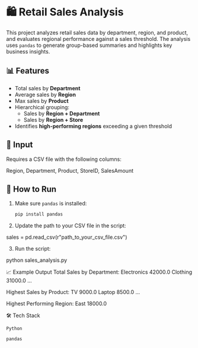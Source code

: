 # 🛍️ Retail Sales Analysis

This project analyzes retail sales data by department, region, and product, and evaluates regional performance against a sales threshold. The analysis uses `pandas` to generate group-based summaries and highlights key business insights.

## 📊 Features

- Total sales by **Department**
- Average sales by **Region**
- Max sales by **Product**
- Hierarchical grouping:
  - Sales by **Region + Department**
  - Sales by **Region + Store**
- Identifies **high-performing regions** exceeding a given threshold

## 📂 Input

Requires a CSV file with the following columns:

Region, Department, Product, StoreID, SalesAmount


## 🚀 How to Run

1. Make sure `pandas` is installed:
   ```bash
   pip install pandas

2. Update the path to your CSV file in the script:

sales = pd.read_csv(r"path_to_your_csv_file.csv")

3. Run the script:

python sales_analysis.py

📈 Example Output
Total Sales by Department:
Electronics      42000.0
Clothing         31000.0
...

Highest Sales by Product:
TV               9000.0
Laptop           8500.0
...

Highest Performing Region:
East             18000.0

🛠 Tech Stack

    Python

    pandas